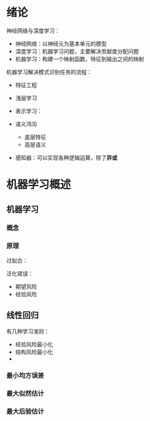 # 绪论

神经网络与深度学习：

- 神经网络：以神经元为基本单元的模型
- 深度学习：机器学习问题，主要解决贡献度分配问题
- 机器学习：构建一个映射函数，特征到输出之间的映射

机器学习解决模式识别任务的流程：

- 特征工程
- 浅层学习
- 表示学习：
- 语义鸿沟
  - 底层特征
  - 高层语义



- 感知器：可以实现各种逻辑运算，除了**异或**

# 机器学习概述

## 机器学习

### 概念

### 原理

过拟合：

泛化错误：

- 期望风险
- 经验风险

## 线性回归

有几种学习准则：

- 经验风险最小化
- 结构风险最小化
- 

### 最小均方误差

### 最大似然估计

### 最大后验估计



## 